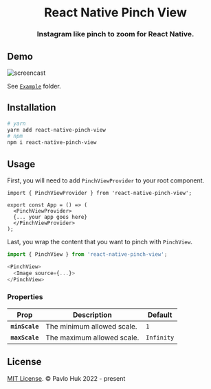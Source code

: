 <p align="center">
  <h1 align="center">React Native Pinch View</h1>
  <h3 align="center">Instagram like pinch to zoom for React Native.</h3>
</p>

## Demo

![screencast](https://user-images.githubusercontent.com/40897161/170602850-b001f810-eef1-4388-a396-b4f1d011f848.gif)

See [`Example`](https://github.com/hukpo/react-native-pinch-view/tree/master/example) folder.

## Installation

```bash
# yarn
yarn add react-native-pinch-view
# npm
npm i react-native-pinch-view
```

## Usage

First, you will need to add `PinchViewProvider` to your root component.

```tsx
import { PinchViewProvider } from 'react-native-pinch-view';

export const App = () => (
  <PinchViewProvider>
  {... your app goes here}
  </PinchViewProvider>
);
```

Last, you wrap the content that you want to pinch with `PinchView`.

```js
import { PinchView } from 'react-native-pinch-view';

<PinchView>
  <Image source={...}>
</PinchView>
```

### Properties

| Prop                   | Description                     | Default |
| ---------------------- | ------------------------------- | ------- |
| **`minScale`**         | The minimum allowed scale. | `1`          |
| **`maxScale`**         | The maximum allowed scale. | `Infinity`   |

## License

[MIT License](http://opensource.org/licenses/mit-license.html). © Pavlo Huk 2022 - present

